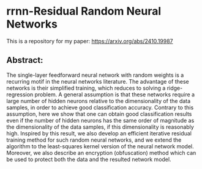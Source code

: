 # rrnn-Residual Random Neural Networks
This is a repository for my paper: https://arxiv.org/abs/2410.19987

## Abstract:

The single-layer feedforward neural network with random weights is a recurring motif in the neural networks literature. The advantage of these networks is their simplified training, which reduces to solving a ridge-regression problem. A general assumption is that these networks require a large number of hidden neurons relative to the dimensionality of the data samples, in order to achieve good classification accuracy. Contrary to this assumption, here we show that one can obtain good classification results even if the number of hidden neurons has the same order of magnitude as the dimensionality of the data samples, if this dimensionality is reasonably high. Inspired by this result, we also develop an efficient iterative residual training method for such random neural networks, and we extend the algorithm to the least-squares kernel version of the neural network model. 
Moreover, we also describe an encryption (obfuscation) method which can be used to protect both the data and the resulted network model.

